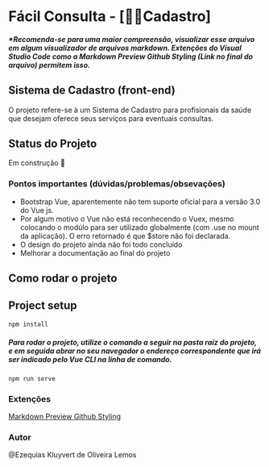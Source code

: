 # Fácil Consulta - [👩‍⚕Cadastro]

##### *Recomenda-se para uma maior compreensão, visualizar esse arquivo em algum visualizador de arquivos markdown. Extenções do Visual Studio Code como a Markdown Preview Github Styling (Link no final do arquivo) permitem isso.

## Sistema de Cadastro (front-end)

O projeto refere-se à um Sistema de Cadastro para profisionais da saúde que desejam oferece seus serviços para eventuais consultas.

## Status do Projeto
  
  Em construção 🚧

### Pontos importantes (dúvidas/problemas/obsevações)

- Bootstrap Vue, aparentemente não tem suporte oficial para a versão 3.0 do Vue js. 
- Por algum motivo o Vue não está reconhecendo o Vuex, mesmo colocando o modúlo para ser utilizado globalmente (com .use no mount da aplicação). O erro retornado é que  $store não foi declarada.
- O design do projeto ainda não foi todo concluído
- Melhorar a documentação ao final do projeto 

## Como rodar o projeto 

## Project setup
```
npm install
```

##### Para rodar o projeto, utilize o comando a seguir na pasta raíz do projeto, e em seguida abrar no seu navegador o endereço correspondente que irá ser indicado pelo Vue CLI na linha de comando.
```
npm run serve
```

### Extenções

[Markdown Preview Github Styling](https://marketplace.visualstudio.com/items?itemName=bierner.markdown-preview-github-styles) 

### Autor

@Ezequias Kluyvert de Oliveira Lemos
